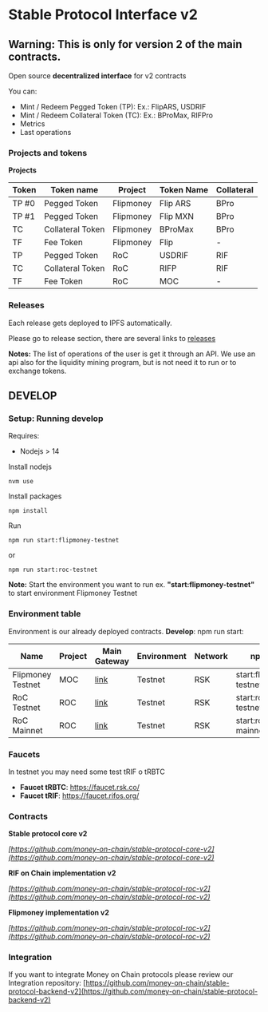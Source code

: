 # Stable Protocol Interface v2

## Warning: This is only for version 2 of the main contracts.

Open source **decentralized interface** for v2 contracts

You can:

* Mint / Redeem Pegged Token (TP): Ex.: FlipARS, USDRIF
* Mint / Redeem Collateral Token (TC): Ex.: BProMax, RIFPro
* Metrics
* Last operations


### Projects and tokens 

**Projects**


| Token | Token name       | Project     | Token Name | Collateral |
|-------|------------------|-------------|------------|------------|
| TP #0 | Pegged Token     | Flipmoney   | Flip ARS   | BPro       |
| TP #1 | Pegged Token     | Flipmoney   | Flip MXN   | BPro       |
| TC    | Collateral Token | Flipmoney   | BProMax    | BPro       |
| TF    | Fee Token        | Flipmoney   | Flip       | -          |
| TP    | Pegged Token     | RoC         | USDRIF     | RIF        |
| TC    | Collateral Token | RoC         | RIFP       | RIF        |
| TF    | Fee Token        | RoC         | MOC        | -          |



### Releases

Each release gets deployed to IPFS automatically.

Please go to release section, there are several links to [releases](https://github.com/money-on-chain/release) 

**Notes:** The list of operations of the user is get it through an  API. We use an api also for the liquidity mining program, but is not need it to run or to exchange tokens.


## DEVELOP

### Setup: Running develop

Requires:

* Nodejs > 14

Install nodejs

`nvm use`

Install packages

`npm install`

Run

`npm run start:flipmoney-testnet`

or 

`npm run start:roc-testnet`

**Note:** Start the environment you want to run ex. **"start:flipmoney-testnet"** to start environment Flipmoney Testnet 


### Environment table

Environment is our already deployed contracts. 
**Develop**: npm run start:<environment>

| Name              | Project | Main Gateway                         | Environment | Network | npm run                 |
|-------------------|---------|--------------------------------------|-------------|---------|-------------------------|
| Flipmoney Testnet | MOC     | [link](https://www.moneyonchain.com) | Testnet     | RSK     | start:flipmoney-testnet |
| RoC Testnet       | ROC     | [link](https://www.moneyonchain.com) | Testnet     | RSK     | start:roc-testnet       |
| RoC Mainnet       | ROC     | [link](https://www.moneyonchain.com) | Testnet     | RSK     | start:roc-mainnet       |



### Faucets

In testnet you may need some test tRIF o tRBTC

* **Faucet tRBTC**: https://faucet.rsk.co/
* **Faucet tRIF**: https://faucet.rifos.org/


### Contracts


**Stable protocol core v2**

*[https://github.com/money-on-chain/stable-protocol-core-v2](https://github.com/money-on-chain/stable-protocol-core-v2)*

**RIF on Chain implementation v2**

*[https://github.com/money-on-chain/stable-protocol-roc-v2](https://github.com/money-on-chain/stable-protocol-roc-v2)*

**Flipmoney implementation v2**

*[https://github.com/money-on-chain/stable-protocol-roc-v2](https://github.com/money-on-chain/stable-protocol-roc-v2)*


### Integration

If you want to integrate Money on Chain protocols please review our Integration repository:  [https://github.com/money-on-chain/stable-protocol-backend-v2](https://github.com/money-on-chain/stable-protocol-backend-v2)
